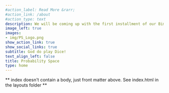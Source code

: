 ```yaml
---
#action_label: Read More &rarr;
#action_link: /about
#action_type: text
description: We will be coming up with the first installment of our Bimonthly Magazine, on the second week of December, 2021. Stay tuned!
image_left: true
images:
- img/PS_Logo.png
show_action_link: true
show_social_links: true
subtitle: God do play Dice!
text_align_left: false
title: Probability Space
type: home
---
```


** index doesn't contain a body, just front matter above.
See index.html in the layouts folder **
